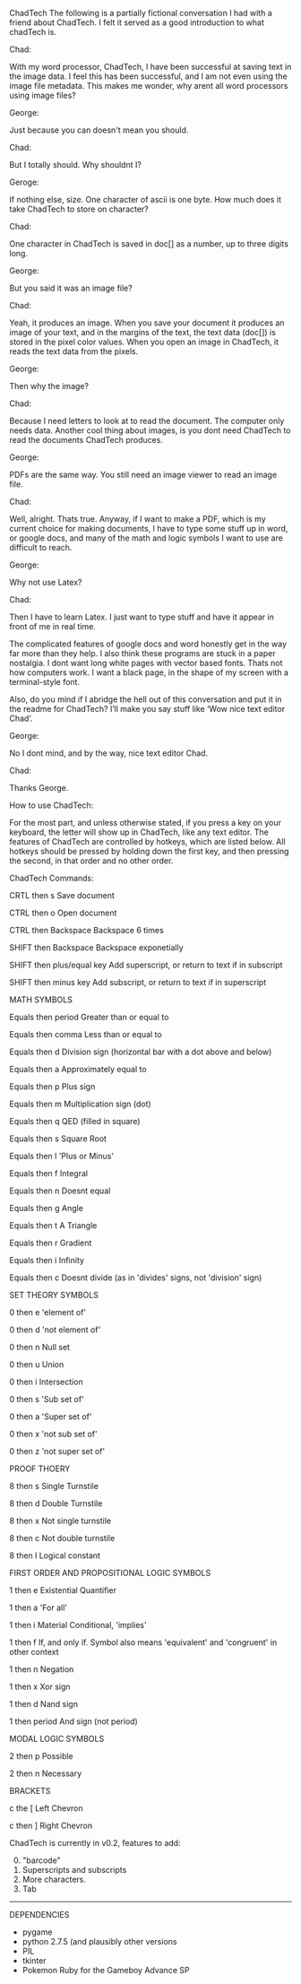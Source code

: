 ChadTech
The following is a partially fictional conversation I had with a friend about ChadTech. I felt it served as a good introduction to what chadTech is.

Chad:

With my word processor, ChadTech, I have been successful at saving text in the image data. I feel this has been successful, and I am not even using the image file metadata. This makes me wonder, why arent all word processors using image files?

George:

Just because you can doesn't mean you should.

Chad:

But I totally should. Why shouldnt I?

Geroge:

If nothing else, size. One character of ascii is one byte. How much does it take ChadTech to store on character?

Chad:

One character in ChadTech is saved in doc[] as a number, up to three digits long.

George:

But you said it was an image file?

Chad:

Yeah, it produces an image. When you save your document it produces an image of your text, and in the margins of the text, the text data (doc[]) is stored in the pixel color values. When you open an image in ChadTech, it reads the text data from the pixels.

George:

Then why the image?

Chad:

Because I need letters to look at to read the document. The computer only needs data. Another cool thing about images, is you dont need ChadTech to read the documents ChadTech produces.

George:

PDFs are the same way. You still need an image viewer to read an image file.

Chad:

Well, alright. Thats true. Anyway, if I want to make a PDF, which is my current choice for making documents, I have to type some stuff up in word, or google docs, and many of the math and logic symbols I want to use are difficult to reach.

George:

Why not use Latex?

Chad:

Then I have to learn Latex. I just want to type stuff and have it appear in front of me in real time.

The complicated features of google docs and word honestly get in the way far more than they help. I also think these programs are stuck in a paper nostalgia. I dont want long white pages with vector based fonts. Thats not how computers work. I want a black page, in the shape of my screen with a terminal-style font.

Also, do you mind if I abridge the hell out of this conversation and put it in the readme for ChadTech? I’ll make you say stuff like ‘Wow nice text editor Chad’.

George:

No I dont mind, and by the way, nice text editor Chad.

Chad:

Thanks George.

How to use ChadTech:

For the most part, and unless otherwise stated, if you press a key on your keyboard, the letter will show up in ChadTech, like any text editor. The features of ChadTech are controlled by hotkeys, which are listed below. All hotkeys should be pressed by holding down the first key, and then pressing the second, in that order and no other order.

ChadTech Commands:

  CRTL then s                Save document

  CTRL then o                Open document
  
  CTRL then Backspace       Backspace 6 times

  SHIFT then Backspace       Backspace exponetially

  SHIFT then plus/equal key  Add superscript, or return to text if in subscript

  SHIFT then minus key       Add subscript, or return to text if in superscript

MATH SYMBOLS

  Equals then period      Greater than or equal to

  Equals then comma       Less than or equal to

  Equals then d           Division sign (horizontal bar with a dot above and below)

  Equals then a           Approximately equal to

  Equals then p           Plus sign

  Equals then m           Multiplication sign (dot)

  Equals then q           QED (filled in square)

  Equals then s           Square Root

  Equals then l           'Plus or Minus'

  Equals then f           Integral

  Equals then n           Doesnt equal

  Equals then g           Angle

  Equals then t           A Triangle

  Equals then r           Gradient

  Equals then i           Infinity

  Equals then c           Doesnt divide (as in 'divides' signs, not 'division' sign)

SET THEORY SYMBOLS

  0 then e            'element of'

  0 then d            'not element of'

  0 then n            Null set

  0 then u            Union

  0 then i            Intersection

  0 then s            'Sub set of'

  0 then a            'Super set of'

  0 then x            'not sub set of'

  0 then z            'not super set of'

PROOF THOERY

  8 then s            Single Turnstile

  8 then d            Double Turnstile

  8 then x            Not single turnstile

  8 then c            Not double turnstile

  8 then l            Logical constant

FIRST ORDER AND PROPOSITIONAL LOGIC SYMBOLS

  1 then e        Existential Quantifier

  1 then a        'For all'

  1 then i        Material Conditional, 'implies'

  1 then f        If, and only if. Symbol also means 'equivalent' and 'congruent' in other context

  1 then n        Negation

  1 then x        Xor sign

  1 then d        Nand sign

  1 then period   And sign (not period)

MODAL LOGIC SYMBOLS

  2 then p          Possible

  2 then n          Necessary
  
BRACKETS

  c the  [        Left Chevron

  c then ]        Right Chevron

ChadTech is currently in v0.2, features to add:

0. "barcode"
1. Superscripts and subscripts
2. More characters.
3. Tab

-------------------------------------------------
DEPENDENCIES

* pygame
* python 2.7.5 (and plausibly other versions
* PIL
* tkinter
* Pokemon Ruby for the Gameboy Advance SP
